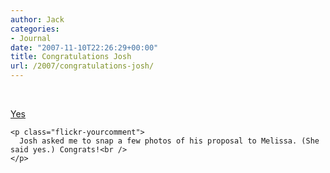 ```yaml
---
author: Jack
categories:
- Journal
date: "2007-11-10T22:26:29+00:00"
title: Congratulations Josh
url: /2007/congratulations-josh/
---
```


<div class="flickr-frame">
  <br /> <a href="http://www.flickr.com/photos/jbaty/1958565274/" title="photo sharing"><img src="https://farm3.static.flickr.com/2201/1958565274_a65520a420.jpg" class="flickr-photo" alt="" /></a></p> 
  
  <p>
    <span class="flickr-caption"><a href="http://www.flickr.com/photos/jbaty/1958565274/">Yes</a></span><br /> </div> 
    
    <p class="flickr-yourcomment">
      Josh asked me to snap a few photos of his proposal to Melissa. (She said yes.) Congrats!<br />
    </p>